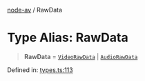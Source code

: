 [node-av](../globals.md) / RawData

# Type Alias: RawData

> **RawData** = [`VideoRawData`](../interfaces/VideoRawData.md) \| [`AudioRawData`](../interfaces/AudioRawData.md)

Defined in: [types.ts:113](https://github.com/seydx/av/blob/f8631fc881b394300b1479f511d55cf1c370a87f/src/api/types.ts#L113)

